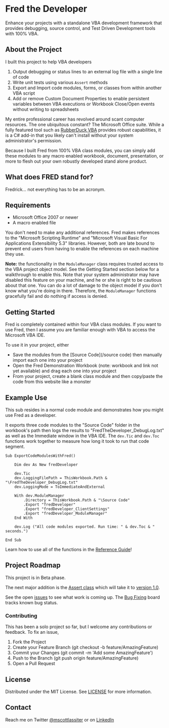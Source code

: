 # Fred the Developer

Enhance your projects with a standalone VBA development framework that provides debugging, source control, and Test Driven Development tools with 100% VBA.

## About the Project

I built this project to help VBA developers

1) Output debugging or status lines to an external log file with a single line of code
2) Write unit tests using various `Assert` methods
3) Export and Import code modules, forms, or classes from within another VBA script
4) Add or remove Custom Document Properties to enable persistent variables between VBA executions or Workbook Close/Open events without writing to spreadsheets

My entire professional career has revolved around scant computer resources. The one ubiquitous constant? The Microsoft Office suite. While a fully featured tool such as [RubberDuck VBA](https://rubberduckvba.com/) provides robust capabilities, it is a C# add-in that you likely can't install without your system administrator's permission. 

Because I built Fred from 100% VBA class modules, you can simply add these modules to any macro enabled workbook, document, presentation, or more to flesh out your own robustly developed stand alone product.


## What does FRED stand for?
Fredrick... not everything has to be an acronym.


## Requirements

- Microsoft Office 2007 or newer
- A macro enabled file

You don't need to make any additional references. Fred makes references to the "Microsoft Scripting Runtime" and "Microsoft Visual Basic For Applications Extensibility 5.3" libraries. However, both are late bound to prevent end users from having to enable the references on each machine they use.

**Note:** the functionality in the `ModuleManager` class requires trusted access to the VBA project object model. See the Getting Started section below for a walkthrough to enable this. Note that your system administrator may have disabled this feature on your machine, and he or she is right to be cautious about that one. You can do a lot of damage to the object model if you don't know what you're doing in there. Therefore, the `ModuleManager` functions gracefully fail and do nothing if access is denied.


## Getting Started

Fred is completely contained within four VBA class modules. If you want to use Fred, then I assume you are familiar enough with VBA to access the Microsoft VBA IDE.

To use it in your project, either

- Save the modules from the [Source Code](/source code) then manually import each one into your project
- Open the Fred Demonstration Workbook (note: workbook and link not yet available) and drag each one into your project
- From your project, create a blank class module and then copy/paste the code from this website like a monster


## Example Use

This sub resides in a normal code module and demonstrates how you might use Fred as a developer. 

It exports three code modules to the "Source Code" folder in the workbook's path then logs the results to "FredTheDeveloper_DebugLog.txt" as well as the Immediate window in the VBA IDE. The `dev.Tic` and `dev.Toc` functions work together to measure how long it took to run that code segment.

```VBA
Sub ExportCodeModulesWithFred()

    Dim dev As New fredDeveloper
    
    dev.Tic
    dev.LoggingFilePath = ThisWorkbook.Path & "\FredTheDeveloper_DebugLog.txt"
    dev.LoggingMode = ToImmediateAndExternal
    
    With dev.ModuleManager
        .Directory = ThisWorkbook.Path & "\Source Code"
        .Export "fredDeveloper"
        .Export "fredDeveloper_ClientSettings"
        .Export "fredDeveloper_ModuleManager"
    End With
    
    dev.Log ("All code modules exported. Run time: " & dev.Toc & " seconds.")
    
End Sub
```

Learn how to use all of the functions in the [Reference Guide](/Documentation/ReferenceGuide.md)!


## Project Roadmap

This project is in Beta phase. 

The next major addition is the [Assert class](/../../projects/1) which will take it to [version 1.0](/../../milestone/1).

See the open [issues](/../../issues) to see what work is coming up. The [Bug Fixing](/../../projects/2) board tracks known bug status.


### Contributing

This has been a solo project so far, but I welcome any contributions or feedback. To fix an issue,

1. Fork the Project
2. Create your Feature Branch (git checkout -b feature/AmazingFeature)
3. Commit your Changes (git commit -m 'Add some AmazingFeature')
4. Push to the Branch (git push origin feature/AmazingFeature)
5. Open a Pull Request


## License

Distributed under the MIT License. See [LICENSE](/../../blob/main/LICENSE) for more information.


## Contact

Reach me on Twitter [@mscottlassiter](https://twitter.com/MScottLassiter) or on [LinkedIn](https://www.linkedin.com/in/mscottlassiter/)
